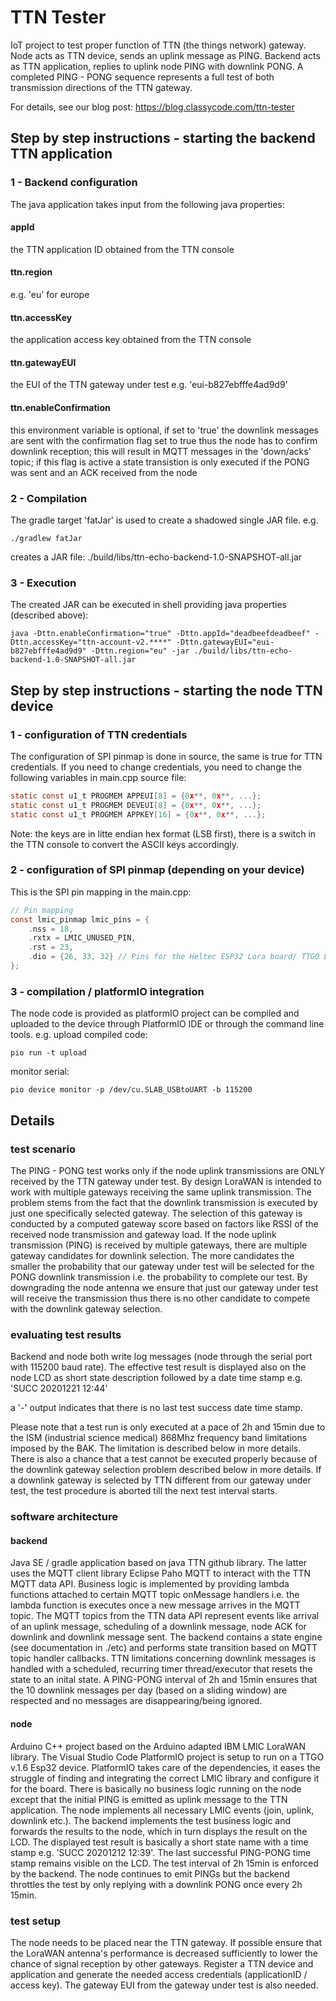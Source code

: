 # TTN Tester
IoT project to test proper function of TTN (the things network) gateway.
Node acts as TTN device, sends an uplink message as PING. 
Backend acts as TTN application, replies to uplink node PING with downlink PONG.
A completed PING - PONG sequence represents a full test of both transmission directions of the TTN gateway.

For details, see our blog post:
https://blog.classycode.com/ttn-tester

## Step by step instructions - starting the backend TTN application
### 1 - Backend configuration
The java application takes input from the following java properties:
#### appId
the TTN application ID obtained from the TTN console

#### ttn.region
e.g. 'eu' for europe

#### ttn.accessKey
the application access key obtained from the TTN console

#### ttn.gatewayEUI
the EUI of the TTN gateway under test e.g. 'eui-b827ebfffe4ad9d9'

#### ttn.enableConfirmation
this environment variable is optional, if set to 'true' the downlink messages are sent 
with the confirmation flag set to true thus the node has to confirm downlink reception;
this will result in MQTT messages in the 'down/acks' topic; if this flag is active a state 
transistion is only executed if the PONG was sent and an ACK received from the node

### 2 - Compilation
The gradle target 'fatJar' is used to create a shadowed single JAR file.
e.g.
```shell script
./gradlew fatJar
``` 
creates a JAR file: ./build/libs/ttn-echo-backend-1.0-SNAPSHOT-all.jar

### 3 - Execution
The created JAR can be executed in shell providing java properties (described above):
```shell script
java -Dttn.enableConfirmation="true" -Dttn.appId="deadbeefdeadbeef" -Dttn.accessKey="ttn-account-v2.****" -Dttn.gatewayEUI="eui-b827ebfffe4ad9d9" -Dttn.region="eu" -jar ./build/libs/ttn-echo-backend-1.0-SNAPSHOT-all.jar
```

## Step by step instructions - starting the node TTN device
### 1 - configuration of TTN credentials
The configuration of SPI pinmap is done in source, the same is true for TTN credentials.
If you need to change credentials, you need to change the following variables in main.cpp source file:
```c
static const u1_t PROGMEM APPEUI[8] = {0x**, 0x**, ...};
static const u1_t PROGMEM DEVEUI[8] = {0x**, 0x**, ...};
static const u1_t PROGMEM APPKEY[16] = {0x**, 0x**, ...};
```

Note: the keys are in litte endian hex format (LSB first), there is a switch in the TTN console to convert
the ASCII keys accordingly.

### 2 - configuration of SPI pinmap (depending on your device) 
This is the SPI pin mapping in the main.cpp:
```c
// Pin mapping
const lmic_pinmap lmic_pins = {
    .nss = 18,
    .rxtx = LMIC_UNUSED_PIN,
    .rst = 23,
    .dio = {26, 33, 32} // Pins for the Heltec ESP32 Lora board/ TTGO Lora32 with 3D metal antenna
};
```
### 3 - compilation / platformIO integration
The node code is provided as platformIO project can be compiled and uploaded to the device through PlatformIO IDE or through the
command line tools.
e.g. 
upload compiled code: 
```shell script
pio run -t upload
```
monitor serial:
```shell script
pio device monitor -p /dev/cu.SLAB_USBtoUART -b 115200
```

## Details
### test scenario
The PING - PONG test works only if the node uplink transmissions are ONLY received by the TTN gateway under test.
By design LoraWAN is intended to work with multiple gateways receiving the same uplink transmission.
The problem stems from the fact that the downlink transmission is executed by just one specifically selected gateway. 
The selection of this gateway is conducted by a computed gateway score based on factors like RSSI of the received node transmission and 
gateway load. If the node uplink transmission (PING) is received by multiple gateways, there are multiple gateway candidates
for downlink selection. The more candidates the smaller the probability that our gateway under test will 
be selected for the PONG downlink transmission i.e. the probability to complete our test.
By downgrading the node antenna we ensure that just our gateway under test will receive the transmission thus
there is no other candidate to compete with the downlink gateway selection.   

### evaluating test results
Backend and node both write log messages (node through the serial port with 115200 baud rate).
The effective test result is displayed also on the node LCD as short state description followed by a date time stamp
e.g. 'SUCC 20201221 12:44'

a '-' output indicates that there is no last test success date time stamp.

Please note that a test run is only executed at a pace of 2h and 15min due to the ISM (industrial science medical) 868Mhz frequency band limitations imposed 
by the BAK. The limitation is described below in more details.
There is also a chance that a test cannot be executed properly because of the downlink gateway selection problem described below in more
details. If a downlink gateway is selected by TTN different from our gateway under test, the test procedure is aborted till the next
test interval starts. 
 
### software architecture
#### backend
Java SE / gradle application based on java TTN github library. The latter uses the MQTT client library Eclipse Paho MQTT to 
interact with the TTN MQTT data API. Business logic is implemented by providing lambda functions attached to certain 
MQTT topic onMessage handlers i.e. the lambda function is executes once a new message arrives in the MQTT topic.
The MQTT topics from the TTN data API represent events like arrival of an uplink message, scheduling of a downlink message,
node ACK for downlink and downlink message sent.
The backend contains a state engine (see documentation in ./etc) and performs state transition based on MQTT topic handler callbacks.
TTN limitations concerning downlink messages is handled with a scheduled, recurring timer thread/executor that resets the
state to an inital state. A PING-PONG interval of 2h and 15min ensures that the 10 downlink messages per day (based on a sliding window)
are respected and no messages are disappearing/being ignored.      

#### node
Arduino C++ project based on the Arduino adapted IBM LMIC LoraWAN library.
The Visual Studio Code PlatformIO project is setup to run on a TTGO v.1.6 Esp32 device.
PlatformIO takes care of the dependencies, it eases the struggle of finding and integrating the correct LMIC
library and configure it for the board.
There is basically no business logic running on the node except that the initial PING is emitted as uplink message
to the TTN application. The node implements all necessary LMIC events (join, uplink, downlink etc.).
The backend implements the test business logic and forwards the results to the node, which in turn 
displays the result on the LCD.
The displayed test result is basically a short state name with a time stamp e.g. 'SUCC 20201212 12:39'.
The last successful PING-PONG time stamp remains visible on the LCD.
The test interval of 2h 15min is enforced by the backend. The node continues to emit PINGs but
the backend throttles the test by only replying with a downlink PONG once every 2h 15min.
 
### test setup
The node needs to be placed near the TTN gateway. If possible ensure that the LoraWAN antenna's performance
is decreased sufficiently to lower the chance of signal reception by other gateways.
Register a TTN device and application and generate the needed access credentials (applicationID / access key).
The gateway EUI from the gateway under test is also needed.
